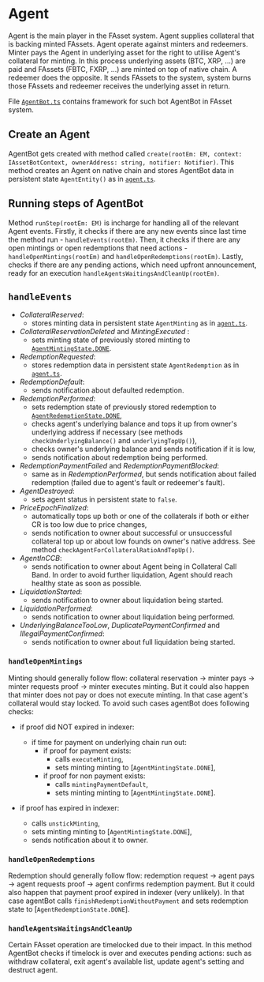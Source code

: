 # Agent

Agent is the main player in the FAsset system. Agent supplies collateral that is backing minted FAssets. Agent operate against minters and redeemers. Minter pays the Agent in underlying asset for the right to utilise Agent's collateral for minting. In this process underlying assets (BTC, XRP, ...) are paid and FAssets (FBTC, FXRP, ...) are minted on top of native chain.
A redeemer does the opposite. It sends FAssets to the system, system burns those FAssets and redeemer receives the underlying asset in return.

File [`AgentBot.ts`](../src/actors/AgentBot.ts) contains framework for such bot AgentBot in FAsset system.

## Create an Agent

AgentBot gets created with method called `create(rootEm: EM, context: IAssetBotContext, ownerAddress: string, notifier: Notifier)`. This method creates an Agent on native chain and stores AgentBot data in persistent state `AgentEntity()` as in [`agent.ts`](../src/entities/agent.ts).

## Running steps of AgentBot

Method `runStep(rootEm: EM)` is incharge for handling all of the relevant Agent events. Firstly, it checks if there are any new events since last time the method run - `handleEvents(rootEm)`. Then, it checks if there are any open mintings or open redemptions that need actions - `handleOpenMintings(rootEm)` and `handleOpenRedemptions(rootEm)`. Lastly, checks if there are any pending actions, which need upfront announcement, ready for an execution `handleAgentsWaitingsAndCleanUp(rootEm)`.

## `handleEvents`

- *CollateralReserved*:
    - stores minting data in persistent state `AgentMinting` as in [`agent.ts`](../src/entities/agent.ts).
- *CollateralReservationDeleted* and *MintingExecuted* :
    - sets minting state of previously stored minting to [`AgentMintingState.DONE`](../src/entities/agent.ts).
- *RedemptionRequested*:
    - stores redemption data in persistent state `AgentRedemption` as in [`agent.ts`](../src/entities/agent.ts).
- *RedemptionDefault*:
    - sends notification about defaulted redemption.
- *RedemptionPerformed*:
    - sets redemption state of previously stored redemption to [`AgentRedemptionState.DONE`](../src/entities/agent.ts),
    - checks agent's underlying balance and tops it up from owner's underlying address if necessary (see methods `checkUnderlyingBalance()` and `underlyingTopUp()`),
    - checks owner's underlying balance and sends notification if it is low,
    - sends notification about redemption being performed.
- *RedemptionPaymentFailed* and *RedemptionPaymentBlocked*:
    - same as in *RedemptionPerformed*, but sends notification about failed redemption (failed due to agent's fault or redeemer's fault).
- *AgentDestroyed*:
    - sets agent status in persistent state to `false`.
- *PriceEpochFinalized*:
    - automatically tops up both or one of the collaterals if both or either CR is too low due to price changes,
    - sends notification to owner about successful or unsuccessful collateral top up or about low founds on owner's native address. See method `checkAgentForCollateralRatioAndTopUp()`.
- *AgentInCCB*:
    - sends notification to owner about Agent being in Collateral Call Band. In order to avoid further liquidation, Agent should reach healthy state as soon as possible.
- *LiquidationStarted*:
    - sends notification to owner about liquidation being started.
- *LiquidationPerformed*:
    - sends notification to owner about liquidation being performed.
- *UnderlyingBalanceTooLow*, *DuplicatePaymentConfirmed* and *IllegalPaymentConfirmed*:
    - sends notification to owner about full liquidation being started.

### `handleOpenMintings`

Minting should generally follow flow: collateral reservation -> minter pays -> minter requests proof -> minter executes minting.
But it could also happen that minter does not pay or does not execute minting. In that case agent's collateral would stay locked. To avoid such cases agentBot does following checks:
- if proof did NOT expired in indexer:
    - if time for payment on underlying chain run out:
        - if proof for payment exists:
            -  calls `executeMinting`,
            - sets minting minting to [`AgentMintingState.DONE`],
        - if proof for non payment exists:
            -  calls `mintingPaymentDefault`,
            - sets minting minting to [`AgentMintingState.DONE`].

- if proof has expired in indexer:
    - calls `unstickMinting`,
    - sets minting minting to [`AgentMintingState.DONE`],
    - sends notification about it to owner.

### `handleOpenRedemptions`

Redemption should generally follow flow: redemption request -> agent pays -> agent requests proof -> agent confirms redemption payment.
But it could also happen that payment proof expired in indexer (very unlikely). In that case agentBot calls `finishRedemptionWithoutPayment` and sets redemption state to [`AgentRedemptionState.DONE`].

### `handleAgentsWaitingsAndCleanUp`

Certain FAsset operation are timelocked due to their impact. In this method AgentBot checks if timelock is over and executes pending actions: such as withdraw collateral, exit agent's available list, update agent's setting and destruct agent.